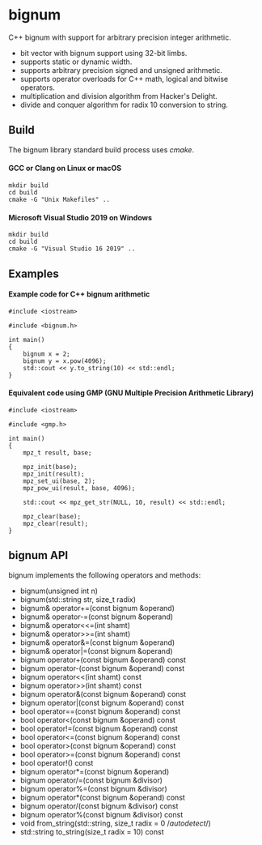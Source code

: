 # bignum

C++ bignum with support for arbitrary precision integer arithmetic.

- bit vector with bignum support using 32-bit limbs.
- supports static or dynamic width.
- supports arbitrary precision signed and unsigned arithmetic.
- supports operator overloads for C++ math, logical and bitwise operators.
- multiplication and division algorithm from Hacker's Delight.
- divide and conquer algorithm for radix 10 conversion to string.

## Build

The bignum library standard build process uses _cmake_.

#### GCC or Clang on Linux or macOS

```
mkdir build
cd build
cmake -G "Unix Makefiles" ..
```

#### Microsoft Visual Studio 2019 on Windows

```
mkdir build
cd build
cmake -G "Visual Studio 16 2019" ..
```

## Examples

#### Example code for C++ bignum arithmetic

```
#include <iostream>

#include <bignum.h>

int main()
{
	bignum x = 2;
	bignum y = x.pow(4096);
	std::cout << y.to_string(10) << std::endl;
}
```

#### Equivalent code using GMP (GNU Multiple Precision Arithmetic Library)

```
#include <iostream>

#include <gmp.h>

int main()
{
	mpz_t result, base;

	mpz_init(base);
	mpz_init(result);
	mpz_set_ui(base, 2);
	mpz_pow_ui(result, base, 4096);

	std::cout << mpz_get_str(NULL, 10, result) << std::endl;

	mpz_clear(base);
	mpz_clear(result);
}
```

## bignum API

bignum implements the following operators and methods:

- bignum(unsigned int n)
- bignum(std::string str, size_t radix)
- bignum& operator+=(const bignum &operand)
- bignum& operator-=(const bignum &operand)
- bignum& operator<<=(int shamt)
- bignum& operator>>=(int shamt)
- bignum& operator&=(const bignum &operand)
- bignum& operator|=(const bignum &operand)
- bignum operator+(const bignum &operand) const
- bignum operator-(const bignum &operand) const
- bignum operator<<(int shamt) const
- bignum operator>>(int shamt) const
- bignum operator&(const bignum &operand) const
- bignum operator|(const bignum &operand) const
- bool operator==(const bignum &operand) const
- bool operator<(const bignum &operand) const
- bool operator!=(const bignum &operand) const
- bool operator<=(const bignum &operand) const
- bool operator>(const bignum &operand) const
- bool operator>=(const bignum &operand) const
- bool operator!() const
- bignum operator*=(const bignum &operand)
- bignum operator/=(const bignum &divisor)
- bignum operator%=(const bignum &divisor)
- bignum operator*(const bignum &operand) const
- bignum operator/(const bignum &divisor) const
- bignum operator%(const bignum &divisor) const
- void from_string(std::string, size_t radix = 0 /*autodetect*/)
- std::string to_string(size_t radix = 10) const

